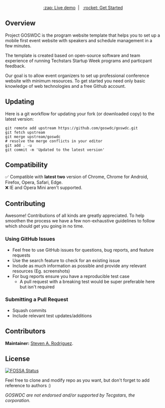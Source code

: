 <p align="center">
<a href="https://www.goswdc.co" align="center">:zap: Live demo</a>&nbsp;&nbsp;|&nbsp;&nbsp;
<a href="#getting-started">:rocket: Get Started</a>
</p>

## Overview
Project GOSWDC is the program website template that helps you to set up a mobile first event website with speakers and schedule management in a few minutes.

The template is created based on open-source software and team experience of running Techstars Startup Week programs and particpant feedback.

Our goal is to allow event organizers to set up professional conference website with minimum resources. To get started you need only basic knowledge of web technologies and a free Github account.

## Updating
Here is a git workflow for updating your fork (or downloaded copy) to the latest version:
```console
git remote add upstream https://github.com/goswdc/goswdc.git
git fetch upstream
git merge upstream/goswdc
# resolve the merge conflicts in your editor
git add . -u
git commit -m 'Updated to the latest version'
```

## Compatibility

:white_check_mark: Compatible with **latest two** version of Chrome, Chrome for Android, Firefox, Opera, Safari, Edge.<br>
:x: IE and Opera Mini aren't supported.

## Contributing

Awesome! Contributions of all kinds are greatly appreciated. To help smoothen the process we have a few non-exhaustive guidelines to follow which should get you going in no time.

### Using GitHub Issues

* Feel free to use GitHub issues for questions, bug reports, and feature requests
* Use the search feature to check for an existing issue
* Include as much information as possible and provide any relevant resources (Eg. screenshots)
* For bug reports ensure you have a reproducible test case
   * A pull request with a breaking test would be super preferable here but isn't required

### Submitting a Pull Request

* Squash commits
* Include relevant test updates/additions

## Contributors
__Maintainer:__ [Steven A. Rodriguez](https://github.com/steverodrigz).

## License
[![FOSSA Status](https://app.fossa.com/api/projects/git%2Bgithub.com%2Fgoswdc%2Fgoswdc.github.io.svg?type=large)](https://app.fossa.com/projects/git%2Bgithub.com%2Fgoswdc%2Fgoswdc.github.io?ref=badge_large)

Feel free to clone and modify repo as you want, but don't forget to add reference to authors :)

_GOSWDC are not endorsed and/or supported by Tecgstars, the corporation._